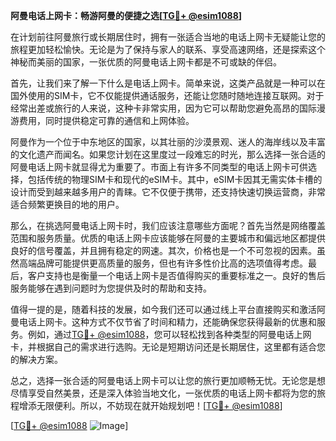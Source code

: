 **阿曼电话上网卡：畅游阿曼的便捷之选[[TG💪+ @esim1088](https://t.me/s/esim1088)]**

在计划前往阿曼旅行或长期居住时，拥有一张适合当地的电话上网卡无疑能让您的旅程更加轻松愉快。无论是为了保持与家人的联系、享受高速网络，还是探索这个神秘而美丽的国家，一张优质的阿曼电话上网卡都是不可或缺的伴侣。

首先，让我们来了解一下什么是电话上网卡。简单来说，这类产品就是一种可以在国外使用的SIM卡，它不仅能提供通话服务，还能让您随时随地连接互联网。对于经常出差或旅行的人来说，这种卡非常实用，因为它可以帮助您避免高昂的国际漫游费用，同时提供稳定可靠的通信和上网体验。

阿曼作为一个位于中东地区的国家，以其壮丽的沙漠景观、迷人的海岸线以及丰富的文化遗产而闻名。如果您计划在这里度过一段难忘的时光，那么选择一张合适的阿曼电话上网卡就显得尤为重要了。市面上有许多不同类型的电话上网卡可供选择，包括传统的物理SIM卡和现代的eSIM卡。其中，eSIM卡因其无需实体卡槽的设计而受到越来越多用户的青睐。它不仅便于携带，还支持快速切换运营商，非常适合频繁更换目的地的用户。

那么，在挑选阿曼电话上网卡时，我们应该注意哪些方面呢？首先当然是网络覆盖范围和服务质量。优质的电话上网卡应该能够在阿曼的主要城市和偏远地区都提供良好的信号覆盖，并且拥有稳定的网速。其次，价格也是一个不可忽视的因素。虽然高端品牌可能提供更高质量的服务，但也有许多性价比高的选项值得考虑。最后，客户支持也是衡量一个电话上网卡是否值得购买的重要标准之一。良好的售后服务能够在遇到问题时为您提供及时的帮助和支持。

值得一提的是，随着科技的发展，如今我们还可以通过线上平台直接购买和激活阿曼电话上网卡。这种方式不仅节省了时间和精力，还能确保您获得最新的优惠和服务。例如，通过[TG💪+ @esim1088](https://t.me/s/esim1088)，您可以轻松找到各种类型的阿曼电话上网卡，并根据自己的需求进行选购。无论是短期访问还是长期居住，这里都有适合您的解决方案。

总之，选择一张合适的阿曼电话上网卡可以让您的旅行更加顺畅无忧。无论您是想尽情享受自然美景，还是深入体验当地文化，一张优质的电话上网卡都将为您的旅程增添无限便利。所以，不妨现在就开始规划吧！[[TG💪+ @esim1088](https://t.me/s/esim1088)]

[[TG💪+ @esim1088](https://t.me/s/esim1088) ![Image](https://i.postimg.cc/4NQfJmqS/Snipaste-2025-05-13-00-14-12.png)]